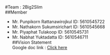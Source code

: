 #Team : 2Big2Slim  
##Member  
- Mr. Punpikorn   Rattanawirojkul  ID: 5610545722  
- Mr. Nathakorn   Sukumsirichart   ID: 5610545668  
- Mr. Piyaphat   Tulakoop   ID: 5610545731  
- Mr. Nabhat   Yuktadatta   ID: 5610546711  
##Vision Statement  
Google doc link : [Click here](https://docs.google.com/document/d/1juurQf7DmV8HZkdyt9-UHg6lk0mtnWudkKZHVfe91Qk/edit?usp=sharing)  
